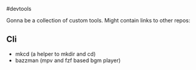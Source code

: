 #devtools


Gonna be a collection of custom tools. Might contain links to other repos:


## Cli

- mkcd (a helper to mkdir and cd)
- bazzman (mpv and fzf based bgm player)
